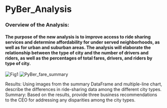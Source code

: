 # PyBer_Analysis
### Overview of the Analysis: 
#### The purpose of the new analysis is to improve access to ride sharing services and determine affordability for under served neighborhoods, as well as for urban and suburban areas. The analysis will elaborate the relationship between the type of city and the number of drivers and riders, as well as the percentages of total fares, drivers, and riders by type of city. 

![Fig1](https://user-images.githubusercontent.com/86431959/127790735-042a3bb7-2988-4142-8ff1-1f43edca9ee1.png) ![PyBer_fare_summary](https://user-images.githubusercontent.com/86431959/127790743-2a9b3c81-1b55-40ad-9467-7788dde3ee4b.png)


Results: Using images from the summary DataFrame and multiple-line chart, describe the differences in ride-sharing data among the different city types.
Summary: Based on the results, provide three business recommendations to the CEO for addressing any disparities among the city types.
